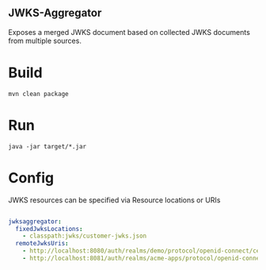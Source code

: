 JWKS-Aggregator
---

Exposes a merged JWKS document based on collected JWKS documents from multiple sources.

# Build
```
mvn clean package
```

# Run
```
java -jar target/*.jar
```

# Config

JWKS resources can be specified via Resource locations or URIs
```yaml

jwksaggregator:
  fixedJwksLocations:
    - classpath:jwks/customer-jwks.json
  remoteJwksUris:
    - http://localhost:8080/auth/realms/demo/protocol/openid-connect/certs
    - http://localhost:8081/auth/realms/acme-apps/protocol/openid-connect/certs

```
